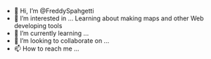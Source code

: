 - 👋 Hi, I’m @FreddySpahgetti
- 👀 I’m interested in ... Learning about making maps and other Web developing tools
- 🌱 I’m currently learning ...
- 💞️ I’m looking to collaborate on ...
- 📫 How to reach me ...

<!---
FreddySpahgetti/FreddySpahgetti is a ✨ special ✨ repository because its `README.md` (this file) appears on your GitHub profile.
You can click the Preview link to take a look at your changes.
--->
